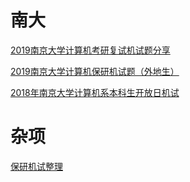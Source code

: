 # 南大

[2019南京大学计算机考研复试机试题分享](https://zhuanlan.zhihu.com/p/109612465)

[2019南京大学计算机保研机试题（外地生）](https://zhuanlan.zhihu.com/p/73391938)

[2018年南京大学计算机系本科生开放日机试](https://zhuanlan.zhihu.com/p/40913606)

# 杂项

[保研机试整理](https://zhuanlan.zhihu.com/p/40915131)


